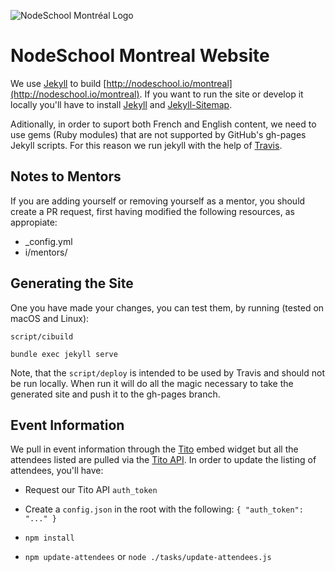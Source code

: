 ![NodeSchool Montréal Logo](http://nodeschool.io/montreal/i/NodeSchoolMTL.svg)

# NodeSchool Montreal Website

We use [Jekyll](https://jekyllrb.com/) to build [http://nodeschool.io/montreal](http://nodeschool.io/montreal). If you want to run the site or develop it locally you'll have to install [Jekyll](https://github.com/jekyll/jekyll) and [Jekyll-Sitemap](https://github.com/jekyll/jekyll-sitemap).

Aditionally, in order to suport both French and English
content, we need to use gems (Ruby modules) that are not
supported by GitHub's gh-pages Jekyll scripts. For this
reason we run jekyll with the help of [Travis](https://travis-ci.com/).

Notes to Mentors
----------------

If you are adding yourself or removing yourself as a 
mentor, you should create a PR request, first having modified
the following resources, as appropiate:

   - _config.yml
   - i/mentors/

Generating the Site
-------------------

One you have made your changes, you can test them, by
running (tested on macOS and Linux):

`script/cibuild`

`bundle exec jekyll serve`

Note, that the `script/deploy` is intended to be used
by Travis and should not be run locally. When run it
will do all the magic necessary to take the generated
site and push it to the gh-pages branch.


Event Information
-----------------

We pull in event information through the [Tito](http://tito.io) embed widget but all the attendees listed are pulled via the [Tito API](http://api.tito.io). In order to update the listing of attendees, you'll have:

- Request our Tito API `auth_token`

- Create a `config.json` in the root with the following: `{ "auth_token": "..." }`

- `npm install`

- `npm update-attendees` or `node ./tasks/update-attendees.js`

